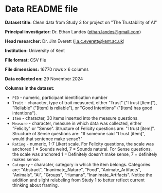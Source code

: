 # Data README file

**Dataset title:** Clean data from Study 3 for project on "The Trustability 
of AI"

**Principal investigator:** Dr. Ethan Landes (ethan.landes@gmail.com)

**Head researcher:** Dr. Jim Everett (j.a.c.everett@kent.ac.uk)

**Institution:** University of Kent

**File format:** CSV file

**File dimensions:** 16770 rows x 6 columns

**Data collected on:** 29 November 2024

**Columns in the dataset:**

- `PID` - numeric, participant identification number
- `Trait` - character, type of trait measured, either "Trust" 
("I trust [Item]"), "Reliable" ("[Item] is reliable"), or "Good Intentions" 
("[Item] has good intentions").
- `Item` - character, 30 items inserted into the measure questions.
- `Measure` - character, measure in which data was collected, either "Felicity" 
or "Sense". Structure of Felicity questions are: "I trust [item]". Structure of 
Sense questions are: "If someone said "I trust [item]", would that sentence make
sense?"
- `Rating` - numeric, 1-7 Likert scale. For Felicity questions, the scale was 
anchored 1 = Sounds weird, 7 = Sounds natural. For Sense questions, the scale 
was anchored 1 = Definitely doesn't make sense, 7 = definitely makes sense. 
- `Category` - character, category in which the item belongs. Categories are: 
"Abstract", "Inanimate_Nature", "Food", "Animate_Artifacts", "Animals", "AI", 
"Groups", "Humans", "Inanimate_Artifacts". Notice the addition and slight 
relabeling from Study 1 to better reflect current thinking about framing.
